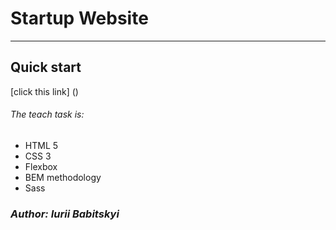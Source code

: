 # Startup Website

---

## Quick start

[click this link] ()

###### The teach task is:

- HTML 5
- CSS 3
- Flexbox
- BEM methodology
- Sass

### **_Author: Iurii Babitskyi_**
